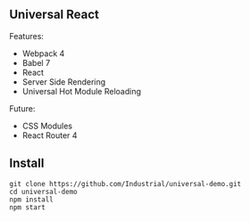 ## Universal React

Features:

* Webpack 4
* Babel 7
* React
* Server Side Rendering
* Universal Hot Module Reloading

Future:

* CSS Modules
* React Router 4

## Install

```
git clone https://github.com/Industrial/universal-demo.git
cd universal-demo
npm install
npm start
```
